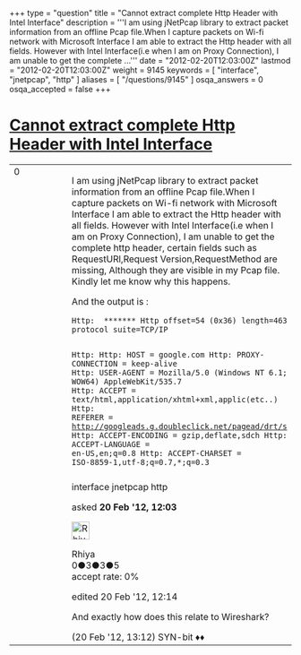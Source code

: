 +++
type = "question"
title = "Cannot extract complete Http Header with Intel Interface"
description = '''I am using jNetPcap library to extract packet information from an offline Pcap file.When I capture packets on Wi-fi network with Microsoft Interface I am able to extract the Http header with all fields. However with Intel Interface(i.e when I am on Proxy Connection), I am unable to get the complete ...'''
date = "2012-02-20T12:03:00Z"
lastmod = "2012-02-20T12:03:00Z"
weight = 9145
keywords = [ "interface", "jnetpcap", "http" ]
aliases = [ "/questions/9145" ]
osqa_answers = 0
osqa_accepted = false
+++

<div class="headNormal">

# [Cannot extract complete Http Header with Intel Interface](/questions/9145/cannot-extract-complete-http-header-with-intel-interface)

</div>

<div id="main-body">

<div id="askform">

<table id="question-table" style="width:100%;"><colgroup><col style="width: 50%" /><col style="width: 50%" /></colgroup><tbody><tr class="odd"><td style="width: 30px; vertical-align: top"><div class="vote-buttons"><div id="post-9145-score" class="post-score" title="current number of votes">0</div><div id="favorite-count" class="favorite-count"></div></div></td><td><div id="item-right"><div class="question-body"><p>I am using jNetPcap library to extract packet information from an offline Pcap file.When I capture packets on Wi-fi network with Microsoft Interface I am able to extract the Http header with all fields. However with Intel Interface(i.e when I am on Proxy Connection), I am unable to get the complete http header, certain fields such as RequestURl,Request Version,RequestMethod are missing, Although they are visible in my Pcap file. Kindly let me know why this happens.</p><p>And the output is :</p><pre><code>Http:  ******* Http offset=54 (0x36) length=463 protocol suite=TCP/IP

Http: 
Http:             HOST = google.com
Http: PROXY-CONNECTION = keep-alive
Http:       USER-AGENT = Mozilla/5.0 (Windows NT 6.1; WOW64) AppleWebKit/535.7
Http:           ACCEPT = text/html,application/xhtml+xml,applic(etc..)
Http:          REFERER = http://googleads.g.doubleclick.net/pagead/drt/s
Http:  ACCEPT-ENCODING = gzip,deflate,sdch
Http:  ACCEPT-LANGUAGE = en-US,en;q=0.8
Http:   ACCEPT-CHARSET = ISO-8859-1,utf-8;q=0.7,*;q=0.3</code></pre></div><div id="question-tags" class="tags-container tags">interface jnetpcap http</div><div id="question-controls" class="post-controls"></div><div class="post-update-info-container"><div class="post-update-info post-update-info-user"><p>asked <strong>20 Feb '12, 12:03</strong></p><img src="https://secure.gravatar.com/avatar/84da5ede7d868490afe7e099e42aeed2?s=32&amp;d=identicon&amp;r=g" class="gravatar" width="32" height="32" alt="Rhiya&#39;s gravatar image" /><p>Rhiya<br />
<span class="score" title="0 reputation points">0</span><span title="3 badges"><span class="badge1">●</span><span class="badgecount">3</span></span><span title="3 badges"><span class="silver">●</span><span class="badgecount">3</span></span><span title="5 badges"><span class="bronze">●</span><span class="badgecount">5</span></span><br />
<span class="accept_rate" title="Rate of the user&#39;s accepted answers">accept rate:</span> <span title="Rhiya has no accepted answers">0%</span></p></div><div class="post-update-info post-update-info-edited"><p>edited 20 Feb '12, 12:14</p></div></div><div id="comments-container-9145" class="comments-container"><span id="9147"></span><div id="comment-9147" class="comment"><div id="post-9147-score" class="comment-score"></div><div class="comment-text"><p>And exactly how does this relate to Wireshark?</p></div><div id="comment-9147-info" class="comment-info"><span class="comment-age">(20 Feb '12, 13:12)</span> SYN-bit ♦♦</div></div></div><div id="comment-tools-9145" class="comment-tools"></div><div class="clear"></div><div id="comment-9145-form-container" class="comment-form-container"></div><div class="clear"></div></div></td></tr></tbody></table>

</div>

</div>


